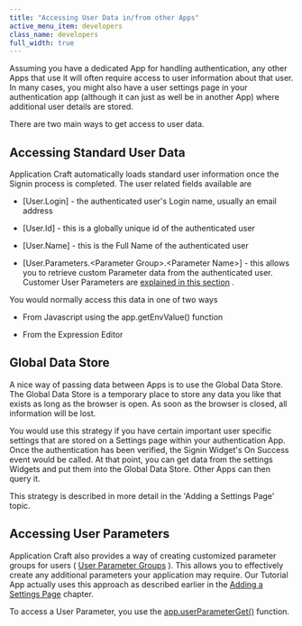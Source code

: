 ```yaml
---
title: "Accessing User Data in/from other Apps"
active_menu_item: developers
class_name: developers
full_width: true
---
```



Assuming you have a dedicated App for handling authentication, any other Apps that use it will often require access to user information about that user. In many cases, you might also have a user settings page in your authentication app (although it can just as well be in another App) where additional user details are stored.

There are two main ways to get access to user data.

## Accessing Standard User Data

Application Craft automatically loads standard user information once the Signin process is completed. The user related fields available are

 - [User.Login] - the authenticated user's Login name, usually an email address

 - [User.Id] - this is a globally unique id of the authenticated user

 - [User.Name] - this is the Full Name of the authenticated user

 - [User.Parameters.\<Parameter Group\>.\<Parameter Name\>] - this allows you to retrieve custom Parameter data from the authenticated user. Customer User Parameters are [explained in this section](/developers/documentation/product-guide/the-console/console-tabs/more/account-variables/user-parameters/) .

You would normally access this data in one of two ways

 - From Javascript using the app.getEnvValue() function

 - From the Expression Editor

## Global Data Store

A nice way of passing data between Apps is to use the Global Data Store. The Global Data Store is a temporary place to store any data you like that exists as long as the browser is open. As soon as the browser is closed, all information will be lost.

You would use this strategy if you have certain important user specific settings that are stored on a Settings page within your authentication App. Once the authentication has been verified, the Signin Widget's On Success event would be called. At that point, you can get data from the settings Widgets and put them into the Global Data Store. Other Apps can then query it.

This strategy is described in more detail in the 'Adding a Settings Page' topic.

## Accessing User Parameters

Application Craft also provides a way of creating customized parameter groups for users ( [User Parameter Groups](/developers/documentation/product-guide/the-console/console-tabs/more/account-variables/user-parameters/) ). This allows you to effectively create any additional parameters your application may require. Our Tutorial App actually uses this approach as described earlier in the [Adding a Settings Page](/developers/documentation/product-guide/advanced-features/authentication-for-your-apps/adding-a-settings-page/) chapter.

To access a User Parameter, you use the [app.userParameterGet()](/developers/documentation/scripting-apis/client-api/app-functions/userparameterget) function.

